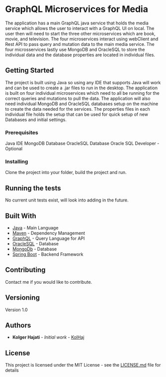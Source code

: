 # GraphQL Microservices for Media

The application has a main GraphQL java service that holds the media service which allows the user to interact with a GraphQL UI on local.
The user then will need to start the three other microservices which are book, movie, and television. The four microservices interact using 
webClient and Rest API to pass query and mutation data to the main media service. The four microsservices lastly use MongoDB and OracleSQL to store the
individual data and the database properties are located in individual files.

## Getting Started

The project is built using Java so using any IDE that supports Java will work and can be used to create a .jar files to run in the desktop. 
The application is built on four individual microservices which need to all be running for the correct queries and mutations to pull the data.
The application will also need individual MongoDB and OracleSQL databases setup on the machine to create the data needed for the services. The properties files
in each individual file holds the setup that can be used for quick setup of new Databases and initial settings.

### Prerequisites

Java IDE
MongoDB Database
OracleSQL Database
Oracle SQL Developer - Optional

### Installing

Clone the project into your folder, build the project and run.

## Running the tests

No current unit tests exist, will look into adding in the future.

## Built With

* [Java](https://www.java.com/en/) - Main Language
* [Maven](https://maven.apache.org/) - Dependency Management
* [GraphQL](https://graphql.org/) - Query Language for API
* [OracleSQL](https://www.oracle.com/database/technologies/) - Database
* [MongoDb](https://www.mongodb.com/cloud/atlas2) - Database
* [Spring Boot](https://spring.io/projects/spring-boot) - Backend Framework


## Contributing

Contact me if you would like to contribute.

## Versioning

Version 1.0

## Authors

* **Kolger Hajati** - *Initial work* - [KolHaj](https://github.com/KolHaj)

## License

This project is licensed under the MIT License - see the [LICENSE.md](https://www.mit.edu/~amini/LICENSE.md) file for details
